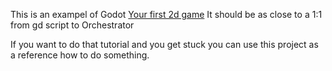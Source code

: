 This is an exampel of Godot [Your first 2d game](https://docs.godotengine.org/en/stable/getting_started/first_2d_game/index.html#contents)
It should be as close to a 1:1 from gd script to Orchestrator

If you want to do that tutorial and you get stuck you can use this project as a reference how to do something.